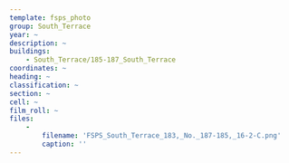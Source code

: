 ```yaml
---
template: fsps_photo
group: South_Terrace
year: ~
description: ~
buildings:
    - South_Terrace/185-187_South_Terrace
coordinates: ~
heading: ~
classification: ~
section: ~
cell: ~
film_roll: ~
files:
    -
        filename: 'FSPS_South_Terrace_183,_No._187-185,_16-2-C.png'
        caption: ''
---
```

